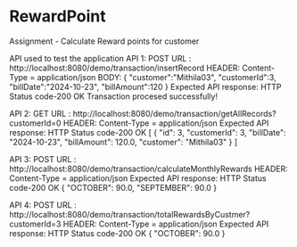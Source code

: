 # RewardPoint
Assignment - Calculate Reward points for customer

API used to test the application
API 1: POST
URL : http://localhost:8080/demo/transaction/insertRecord
HEADER:  Content-Type = application/json
BODY:
{
  "customer":"Mithila03",
  "customerId":3,
  "billDate":"2024-10-23",
  "billAmount":120
}
Expected API response: HTTP Status code-200 OK
Transaction procesed successfully!

API 2: GET
URL : http://localhost:8080/demo/transaction/getAllRecords?customerId=0
HEADER:  Content-Type = application/json
Expected API response: HTTP Status code-200 OK
[
{
"id": 3,
"customerId": 3,
"billDate": "2024-10-23",
"billAmount": 120.0,
"customer": "Mithila03"
}
]

API 3: POST
URL : http://localhost:8080/demo/transaction/calculateMonthlyRewards
HEADER:  Content-Type = application/json
Expected API response: HTTP Status code-200 OK
{
"OCTOBER": 90.0,
"SEPTEMBER": 90.0
}

API 4: POST
URL : http://localhost:8080/demo/transaction/totalRewardsByCustmer?customerId=3
HEADER:  Content-Type = application/json
Expected API response: HTTP Status code-200 OK
{
"OCTOBER": 90.0
}
